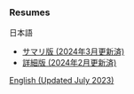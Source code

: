 ###  Resumes
日本語
- [サマリ版 (2024年3月更新済)](https://github.com/tishib/public/blob/master/resume_ja_min.md)
- [詳細版 (2024年2月更新済)](https://github.com/tishib/public/blob/master/resume.ja.md)

[English (Updated July 2023)](https://github.com/tishib/public/blob/master/resume.en.md)
